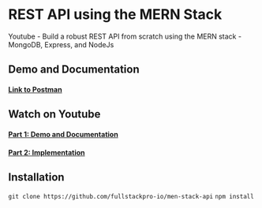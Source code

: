 # REST API using the MERN Stack
Youtube - Build a robust REST API from scratch using the MERN stack - MongoDB, Express, and NodeJs

## Demo and Documentation
#### [Link to Postman](https://documenter.getpostman.com/view/19136487/2s93z6dj27)

## Watch on Youtube 
#### [Part 1: Demo and Documentation ](https://www.youtube.com/watch?v=P7BiI5WtdPo)
#### [Part 2: Implementation](https://www.youtube.com/watch?v=_o8FXnfx6KM&t=25s)

## Installation
`git clone https://github.com/fullstackpro-io/men-stack-api`
`npm install`

